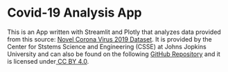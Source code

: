 # Covid-19 Analysis App

This is an App written with Streamlit and Plotly that analyzes data provided from this source: [Novel Corona Virus 2019 Dataset](https://www.kaggle.com/datasets/sudalairajkumar/novel-corona-virus-2019-dataset?select=time_series_covid_19_confirmed.csv). It is provided by the Center for Ststems Science and Engineering (CSSE) at Johns Jopkins University and can also be found on the following [GitHub Repository](https://github.com/CSSEGISandData/COVID-19/blob/master/README.md) and it is licensed under[ CC BY 4.0](https://creativecommons.org/licenses/by/4.0/deed.en).
